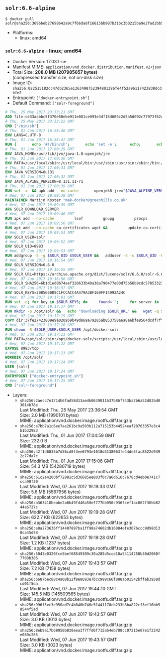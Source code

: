 ## `solr:6.6-alpine`

```console
$ docker pull solr@sha256:3696beb27698642a9c7f66da8f16615bb907b31bc3b0215ba9e2fad2bb5215ca
```

-	Platforms:
	-	linux; amd64

### `solr:6.6-alpine` - linux; amd64

-	Docker Version: 17.03.1-ce
-	Manifest MIME: `application/vnd.docker.distribution.manifest.v2+json`
-	Total Size: **208.0 MB (207985657 bytes)**  
	(compressed transfer size, not on-disk size)
-	Image ID: `sha256:022515182cc47db2365e1363498752394801386fe4f52a96117423838dcdbfe2`
-	Entrypoint: `["docker-entrypoint.sh"]`
-	Default Command: `["solr-foreground"]`

```dockerfile
# Thu, 25 May 2017 23:33:21 GMT
ADD file:ce33aabbc5f370e58ebe911e081ce093e3df18d689c2d5a5d092c77973f62a54 in / 
# Thu, 25 May 2017 23:33:22 GMT
CMD ["/bin/sh"]
# Thu, 01 Jun 2017 16:58:46 GMT
ENV LANG=C.UTF-8
# Thu, 01 Jun 2017 16:58:47 GMT
RUN { 		echo '#!/bin/sh'; 		echo 'set -e'; 		echo; 		echo 'dirname "$(dirname "$(readlink -f "$(which javac || which java)")")"'; 	} > /usr/local/bin/docker-java-home 	&& chmod +x /usr/local/bin/docker-java-home
# Thu, 01 Jun 2017 17:00:29 GMT
ENV JAVA_HOME=/usr/lib/jvm/java-1.8-openjdk/jre
# Thu, 01 Jun 2017 17:00:30 GMT
ENV PATH=/usr/local/sbin:/usr/local/bin:/usr/sbin:/usr/bin:/sbin:/bin:/usr/lib/jvm/java-1.8-openjdk/jre/bin:/usr/lib/jvm/java-1.8-openjdk/bin
# Thu, 01 Jun 2017 17:00:31 GMT
ENV JAVA_VERSION=8u131
# Thu, 01 Jun 2017 17:00:32 GMT
ENV JAVA_ALPINE_VERSION=8.131.11-r1
# Thu, 01 Jun 2017 17:00:39 GMT
RUN set -x 	&& apk add --no-cache 		openjdk8-jre="$JAVA_ALPINE_VERSION" 	&& [ "$JAVA_HOME" = "$(docker-java-home)" ]
# Wed, 07 Jun 2017 19:09:38 GMT
MAINTAINER Martijn Koster "mak-docker@greenhills.co.uk"
# Wed, 07 Jun 2017 19:09:39 GMT
ARG SOLR_DOWNLOAD_SERVER
# Wed, 07 Jun 2017 19:09:46 GMT
RUN apk add --no-cache         lsof         gnupg         procps         tar         bash
# Wed, 07 Jun 2017 19:09:50 GMT
RUN apk add --no-cache ca-certificates wget &&         update-ca-certificates
# Wed, 07 Jun 2017 19:09:51 GMT
ENV SOLR_USER=solr
# Wed, 07 Jun 2017 19:09:52 GMT
ENV SOLR_UID=8983
# Wed, 07 Jun 2017 19:09:53 GMT
RUN addgroup -S -g $SOLR_UID $SOLR_USER &&   adduser -S -u $SOLR_UID -G $SOLR_USER -g $SOLR_USER $SOLR_USER
# Wed, 07 Jun 2017 19:16:54 GMT
ENV SOLR_VERSION=6.6.0
# Wed, 07 Jun 2017 19:16:55 GMT
ENV SOLR_URL=https://archive.apache.org/dist/lucene/solr/6.6.0/solr-6.6.0.tgz
# Wed, 07 Jun 2017 19:16:56 GMT
ENV SOLR_SHA256=6b1d1ed0b74aef320633b40a38a790477e00d75b56b9cdc578533235315ffa1e
# Wed, 07 Jun 2017 19:16:57 GMT
ENV SOLR_KEYS=2085660D9C1FCCACC4A479A3BF160FF14992A24C
# Wed, 07 Jun 2017 19:17:01 GMT
RUN set -e; for key in $SOLR_KEYS; do     found='';     for server in       ha.pool.sks-keyservers.net       hkp://keyserver.ubuntu.com:80       hkp://p80.pool.sks-keyservers.net:80       pgp.mit.edu     ; do       echo "  trying $server for $key";       gpg --keyserver "$server" --keyserver-options timeout=10 --recv-keys "$key" && found=yes && break;     done;     test -z "$found" && echo >&2 "error: failed to fetch $key from several disparate servers -- network issues?" && exit 1;   done;   exit 0
# Wed, 07 Jun 2017 19:17:17 GMT
RUN mkdir -p /opt/solr &&   echo "downloading $SOLR_URL" &&   wget -q $SOLR_URL -O /opt/solr.tgz &&   echo "downloading $SOLR_URL.asc" &&   wget -q $SOLR_URL.asc -O /opt/solr.tgz.asc &&   echo "$SOLR_SHA256 */opt/solr.tgz" | sha256sum -c - &&   (>&2 ls -l /opt/solr.tgz /opt/solr.tgz.asc) &&   gpg --batch --verify /opt/solr.tgz.asc /opt/solr.tgz &&   tar -C /opt/solr --extract --file /opt/solr.tgz --strip-components=1 &&   rm /opt/solr.tgz* &&   rm -Rf /opt/solr/docs/ &&   mkdir -p /opt/solr/server/solr/lib /opt/solr/server/solr/mycores &&   sed -i -e 's/#SOLR_PORT=8983/SOLR_PORT=8983/' /opt/solr/bin/solr.in.sh &&   sed -i -e '/-Dsolr.clustering.enabled=true/ a SOLR_OPTS="$SOLR_OPTS -Dsun.net.inetaddr.ttl=60 -Dsun.net.inetaddr.negative.ttl=60"' /opt/solr/bin/solr.in.sh &&   chown -R $SOLR_USER:$SOLR_USER /opt/solr &&   mkdir /docker-entrypoint-initdb.d /opt/docker-solr/
# Wed, 07 Jun 2017 19:17:19 GMT
COPY dir:37fe27423809e9a020959b49d869a79285ab853758a6a8a6bfe8564dcdf7ff56 in /opt/docker-solr/scripts 
# Wed, 07 Jun 2017 19:17:20 GMT
RUN chown -R $SOLR_USER:$SOLR_USER /opt/docker-solr
# Wed, 07 Jun 2017 19:17:21 GMT
ENV PATH=/opt/solr/bin:/opt/docker-solr/scripts:/usr/local/sbin:/usr/local/bin:/usr/sbin:/usr/bin:/sbin:/bin:/usr/lib/jvm/java-1.8-openjdk/jre/bin:/usr/lib/jvm/java-1.8-openjdk/bin
# Wed, 07 Jun 2017 19:17:22 GMT
EXPOSE 8983/tcp
# Wed, 07 Jun 2017 19:17:23 GMT
WORKDIR /opt/solr
# Wed, 07 Jun 2017 19:17:24 GMT
USER [solr]
# Wed, 07 Jun 2017 19:17:24 GMT
ENTRYPOINT ["docker-entrypoint.sh"]
# Wed, 07 Jun 2017 19:17:25 GMT
CMD ["solr-foreground"]
```

-	Layers:
	-	`sha256:2aecc7e1714b6fad58d13aedb0639011b37b86f743ba7b6a52d82bd03014b78e`  
		Last Modified: Thu, 25 May 2017 23:36:54 GMT  
		Size: 2.0 MB (1990101 bytes)  
		MIME: application/vnd.docker.image.rootfs.diff.tar.gzip
	-	`sha256:e7bb7a1c6ee7ae261bc9a503b112a715153b44524eaf20763357e3c4b1b32983`  
		Last Modified: Thu, 01 Jun 2017 17:04:59 GMT  
		Size: 232.0 B  
		MIME: application/vnd.docker.image.rootfs.diff.tar.gzip
	-	`sha256:42f1d6835b7d56cd0f4ee6793e1018d3138063fe44de5fac8522d9492c77da7c`  
		Last Modified: Thu, 01 Jun 2017 17:15:06 GMT  
		Size: 54.3 MB (54280719 bytes)  
		MIME: application/vnd.docker.image.rootfs.diff.tar.gzip
	-	`sha256:61c2a4200bf72881c5d36685ee803f0c7a6d616c7678cd4eb0e741c7cca90f30`  
		Last Modified: Wed, 07 Jun 2017 19:19:33 GMT  
		Size: 5.6 MB (5567956 bytes)  
		MIME: application/vnd.docker.image.rootfs.diff.tar.gzip
	-	`sha256:a363418beabe2a6b49fd46a50ef777bb050c9363cef1ac062f30bb8244a6727c`  
		Last Modified: Wed, 07 Jun 2017 19:19:28 GMT  
		Size: 622.7 KB (622653 bytes)  
		MIME: application/vnd.docker.image.rootfs.diff.tar.gzip
	-	`sha256:e8a273636ff14407897ba1ff98a74602db16884efe3076ccc9d98d130ca45d78`  
		Last Modified: Wed, 07 Jun 2017 19:19:28 GMT  
		Size: 1.2 KB (1237 bytes)  
		MIME: application/vnd.docker.image.rootfs.diff.tar.gzip
	-	`sha256:5043e0320fce5bef68549309c39a285d5cce18a54114258b30d2060f7709b386`  
		Last Modified: Wed, 07 Jun 2017 19:43:57 GMT  
		Size: 7.2 KB (7158 bytes)  
		MIME: application/vnd.docker.image.rootfs.diff.tar.gzip
	-	`sha256:6687bec88c4a08b12f8e8693e7bcc999c66f888ab01542bffab3958dcd01f5da`  
		Last Modified: Wed, 07 Jun 2017 19:44:10 GMT  
		Size: 145.5 MB (145509565 bytes)  
		MIME: application/vnd.docker.image.rootfs.diff.tar.gzip
	-	`sha256:996f3ec3e950ad7c4b040b746c51441170cb233b8ba822cf3ef16bb58544f5ad`  
		Last Modified: Wed, 07 Jun 2017 19:43:57 GMT  
		Size: 3.0 KB (3013 bytes)  
		MIME: application/vnd.docker.image.rootfs.diff.tar.gzip
	-	`sha256:8eb9a17b68950b830eea3f7ffd6f715a64eb788cc07215e07e1f2242e080c285`  
		Last Modified: Wed, 07 Jun 2017 19:43:57 GMT  
		Size: 3.0 KB (3023 bytes)  
		MIME: application/vnd.docker.image.rootfs.diff.tar.gzip
